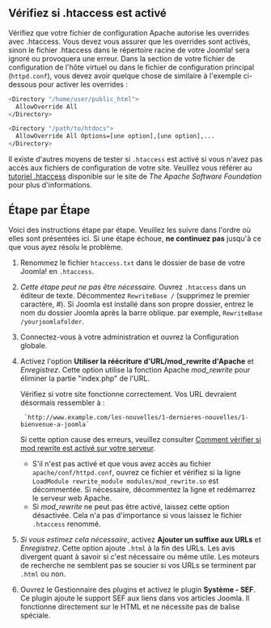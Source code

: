 <!-- Filename: Enabling_Search_Engine_Friendly_(SEF)_URLs_on_Apache / Display title: Les URL SEF sur Apache -->

## Vérifiez si .htaccess est activé

Vérifiez que votre fichier de configuration Apache autorise les overrides avec .htaccess. Vous devez vous assurer que les overrides sont activés, sinon le fichier .htaccess dans le répertoire racine de votre Joomla! sera ignoré ou provoquera une erreur. Dans la section de votre fichier de configuration de l'hôte virtuel ou dans le fichier de configuration principal (`httpd.conf`), vous devez avoir quelque chose de similaire à l'exemple ci-dessous pour activer les overrides :

```bash
<Directory "/home/user/public_html">
  AllowOverride All
</Directory>

<Directory "/path/to/htdocs">
  AllowOverride All Options=[une option],[une option],...
</Directory>
```

Il existe d'autres moyens de tester si `.htaccess` est activé si vous n'avez pas accès aux fichiers de configuration de votre site. Veuillez vous référer au [tutoriel .htaccess](http://httpd.apache.org/docs/current/howto/htaccess.html) disponible sur le site de *The Apache Software Foundation* pour plus d'informations.  

## Étape par Étape

Voici des instructions étape par étape. Veuillez les suivre dans l'ordre où elles sont présentées ici. Si une étape échoue, **ne continuez pas** jusqu'à ce que vous ayez résolu le problème.

1. Renommez le fichier `htaccess.txt` dans le dossier de base de votre Joomla! en `.htaccess`.
2. *Cette étape peut ne pas être nécessaire.* Ouvrez `.htaccess` dans un éditeur de texte. Décommentez `RewriteBase /` (supprimez le premier caractère, \#). Si Joomla est installé dans son propre dossier, entrez le nom du dossier Joomla après la barre oblique. par exemple, `RewriteBase /yourjoomlafolder`.
3. Connectez-vous à votre administration et ouvrez la Configuration globale.
4. Activez l'option **Utiliser la réécriture d'URL/mod_rewrite d'Apache** et *Enregistrez*. Cette option utilise la fonction Apache *mod_rewrite* pour éliminer la partie "index.php" de l'URL.

   Vérifiez si votre site fonctionne correctement. Vos URL devraient désormais ressembler à :

        `http://www.example.com/les-nouvelles/1-dernieres-nouvelles/1-bienvenue-a-joomla`

   Si cette option cause des erreurs, veuillez consulter [Comment vérifier si mod rewrite est activé sur votre serveur](https://docs.joomla.org/How_to_check_if_mod_rewrite_is_enabled_on_your_server).

   - S'il n'est pas activé et que vous avez accès au fichier
     `apache/conf/httpd.conf`, ouvrez ce fichier et vérifiez si la ligne
     `LoadModule rewrite_module modules/mod_rewrite.so` est décommentée.
     Si nécessaire, décommentez la ligne et redémarrez le serveur web Apache.
   - Si *mod_rewrite* ne peut pas être activé, laissez cette option désactivée. Cela n'a pas d'importance si vous laissez le fichier `.htaccess` renommé.
5. *Si vous estimez cela nécessaire*, activez **Ajouter un suffixe aux URLs** et *Enregistrez*. Cette option ajoute `.html` à la fin des URLs. Les avis divergent quant à savoir si c'est nécessaire ou même utile. Les moteurs de recherche ne semblent pas se soucier si vos URLs se terminent par `.html` ou non.
6. Ouvrez le Gestionnaire des plugins et activez le plugin **Système - SEF**. Ce plugin ajoute le support SEF aux liens dans vos articles Joomla. Il fonctionne directement sur le HTML et ne nécessite pas de balise spéciale.

